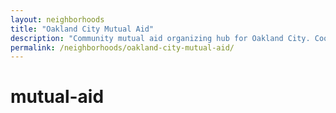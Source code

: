 ```yaml
---
layout: neighborhoods
title: "Oakland City Mutual Aid"
description: "Community mutual aid organizing hub for Oakland City. Coordinate neighborhood support, resource sharing, and community care initiatives."
permalink: /neighborhoods/oakland-city-mutual-aid/
---
```


# mutual-aid
